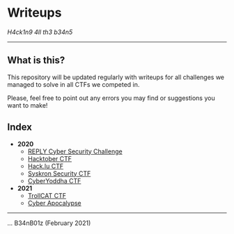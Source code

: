 # Writeups
_H4ck1n9 4ll th3 b34n5_

---

## What is this?

This repository will be updated regularly with writeups for all challenges we managed to solve in all CTFs we competed in.

Please, feel free to point out any errors you may find or suggestions you want to make!

## Index

* **2020**
  * [REPLY Cyber Security Challenge](2020/REPLY/README.md)
  * [Hacktober CTF](2020/Hacktober/README.md)
  * [Hack.lu CTF](2020/hack.lu/README.md)
  * [Syskron Security CTF](2020/Syskron/README.md)
  * [CyberYoddha CTF](2020/CYCTF/README.md)
* **2021**
  * [TrollCAT CTF](2021/TrollCAT/README.md)
  * [Cyber Apocalypse](2021/CyberApocalypse/README.md)

---

... B34nB01z (February 2021)

